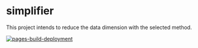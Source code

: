 # simplifier
This project intends to reduce the data dimension with the selected method.

[![pages-build-deployment](https://github.com/SerkanGuldal/simplifier/actions/workflows/pages/pages-build-deployment/badge.svg)](https://github.com/SerkanGuldal/simplifier/actions/workflows/pages/pages-build-deployment)
